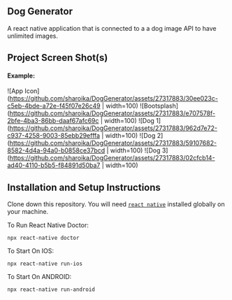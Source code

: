 ## Dog Generator

A react native application that is connected to a a dog image API to have unlimited images. 

## Project Screen Shot(s)

#### Example:   

![App Icon](https://github.com/sharoika/DogGenerator/assets/27317883/30ee023c-c5eb-4bde-a72e-f45f07e26c49 | width=100)
![Bootsplash](https://github.com/sharoika/DogGenerator/assets/27317883/e707578f-2bfe-4ba3-86bb-daaf67afc69c | width=100)
![Dog 1](https://github.com/sharoika/DogGenerator/assets/27317883/962d7e72-c937-4258-9003-85ebb29efffa | width=100)
![Dog 2](https://github.com/sharoika/DogGenerator/assets/27317883/59107682-8582-4d4a-94a0-b0858ce37bcd | width=100)
![Dog 3](https://github.com/sharoika/DogGenerator/assets/27317883/02cfcb14-ad40-4110-b5b5-f84891d50ba7 | width=100)

## Installation and Setup Instructions

Clone down this repository. You will need [`react native`](https://reactnative.dev/docs/environment-setup) installed globally on your machine.  

To Run React Native Doctor:  

`npx react-native doctor` 

To Start On IOS:

`npx react-native run-ios`  

To Start On ANDROID:

`npx react-native run-android`  
